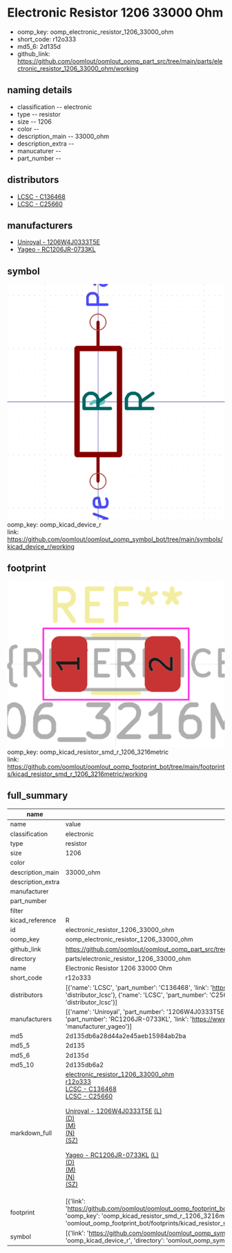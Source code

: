 # Electronic Resistor 1206 33000 Ohm

  
* oomp_key: oomp_electronic_resistor_1206_33000_ohm 
* short_code: r12o333
* md5_6: 2d135d  
* github_link: https://github.com/oomlout/oomlout_oomp_part_src/tree/main/parts/electronic_resistor_1206_33000_ohm/working  
## naming details
* classification -- electronic
* type -- resistor
* size -- 1206
* color -- 
* description_main -- 33000_ohm
* description_extra -- 
* manucaturer -- 
* part_number -- 

## distributors
* [LCSC - C136468](https://lcsc.com/product-detail/C136468.html)  
* [LCSC - C25660](https://lcsc.com/product-detail/C25660.html)  

## manufacturers
* [Uniroyal - 1206W4J0333T5E]()  
* [Yageo - RC1206JR-0733KL](https://www.yageo.com/en/Chart/Download/pdf/RC1206JR-0733KL)  

## symbol

![](symbol/0/working/working_600.png)  
oomp_key: oomp_kicad_device_r  
link: https://github.com/oomlout/oomlout_oomp_symbol_bot/tree/main/symbols/kicad_device_r/working  

## footprint

![](footprint/0/working/working_600.png)  
oomp_key: oomp_kicad_resistor_smd_r_1206_3216metric  
link: https://github.com/oomlout/oomlout_oomp_footprint_bot/tree/main/footprints/kicad_resistor_smd_r_1206_3216metric/working  

## full_summary
| name | value | 
| --- | --- | 
| name | value | 
| classification | electronic | 
| type | resistor | 
| size | 1206 | 
| color |  | 
| description_main | 33000_ohm | 
| description_extra |  | 
| manufacturer |  | 
| part_number |  | 
| filter |  | 
| kicad_reference | R | 
| id | electronic_resistor_1206_33000_ohm | 
| oomp_key | oomp_electronic_resistor_1206_33000_ohm | 
| github_link | https://github.com/oomlout/oomlout_oomp_part_src/tree/main/parts/electronic_resistor_1206_33000_ohm/working | 
| directory | parts/electronic_resistor_1206_33000_ohm | 
| name | Electronic Resistor 1206 33000 Ohm | 
| short_code | r12o333 | 
| distributors | [{'name': 'LCSC', 'part_number': 'C136468', 'link': 'https://lcsc.com/product-detail/C136468.html', 'id': 'distributor_lcsc'}, {'name': 'LCSC', 'part_number': 'C25660', 'link': 'https://lcsc.com/product-detail/C25660.html', 'id': 'distributor_lcsc'}] | 
| manufacturers | [{'name': 'Uniroyal', 'part_number': '1206W4J0333T5E', 'link': '', 'id': 'manufacturer_uniroyal'}, {'name': 'Yageo', 'part_number': 'RC1206JR-0733KL', 'link': 'https://www.yageo.com/en/Chart/Download/pdf/RC1206JR-0733KL', 'id': 'manufacturer_yageo'}] | 
| md5 | 2d135db6a28d44a2e45aeb15984ab2ba | 
| md5_5 | 2d135 | 
| md5_6 | 2d135d | 
| md5_10 | 2d135db6a2 | 
| markdown_full | [electronic_resistor_1206_33000_ohm](https://github.com/oomlout/oomlout_oomp_part_src/tree/main/parts/electronic_resistor_1206_33000_ohm/working)<br>[r12o333](https://github.com/oomlout/oomlout_oomp_part_src/tree/main/parts/electronic_resistor_1206_33000_ohm/working)<br>[LCSC - C136468<br>](https://lcsc.com/product-detail/C136468.html)[LCSC - C25660<br>](https://lcsc.com/product-detail/C25660.html)<br>[Uniroyal - 1206W4J0333T5E]() [(L)<br>](https://www.lcsc.com/search?q=1206W4J0333T5E)[(D)<br>](https://www.digikey.com/en/products?,keywords=1206W4J0333T5E)[(M)<br>](https://www.mouser.com/Search/Refine?Keyword=1206W4J0333T5E)[(N)<br>](https://www.newark.com/search?st=1206W4J0333T5E)[(SZ)<br>](https://so.szlcsc.com/global.html?k=1206W4J0333T5E)<br>[Yageo - RC1206JR-0733KL](https://www.yageo.com/en/Chart/Download/pdf/RC1206JR-0733KL) [(L)<br>](https://www.lcsc.com/search?q=RC1206JR-0733KL)[(D)<br>](https://www.digikey.com/en/products?,keywords=RC1206JR-0733KL)[(M)<br>](https://www.mouser.com/Search/Refine?Keyword=RC1206JR-0733KL)[(N)<br>](https://www.newark.com/search?st=RC1206JR-0733KL)[(SZ)<br>](https://so.szlcsc.com/global.html?k=RC1206JR-0733KL)<br> | 
| footprint | [{'link': 'https://github.com/oomlout/oomlout_oomp_footprint_bot/tree/main/foootprntss/kicad_resistor_smd_r_1206_3216metric', 'oomp_key': 'oomp_kicad_resistor_smd_r_1206_3216metric', 'directory': 'oomlout_oomp_footprint_bot/footprints/kicad_resistor_smd_r_1206_3216metric//working/working.kicad_mod'}] | 
| symbol | [{'link': 'https://github.com/oomlout/oomlout_oomp_symbol_bot/tree/main/symbols/kicad_device_r', 'oomp_key': 'oomp_kicad_device_r', 'directory': 'oomlout_oomp_symbol_bot/symbols/kicad_device_r//working/working.kicad_sym'}] | 
